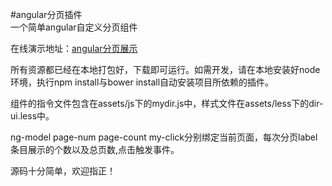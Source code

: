 #angular分页插件  
一个简单angular自定义分页组件
<p>在线演示地址：<a target = "blank" href ="http://www.ilovecc.ren/pagination">angular分页展示</a></p>
<p>
所有资源都已经在本地打包好，下载即可运行。如需开发，请在本地安装好node环境，执行npm install与bower install自动安装项目所依赖的插件。
</p>
<p>组件的指令文件包含在assets/js下的mydir.js中，样式文件在assets/less下的dir-ui.less中。</p>
<p>ng-model page-num page-count my-click分别绑定当前页面，每次分页label条目展示的个数以及总页数,点击触发事件。</p>
<p>源码十分简单，欢迎指正！</p>
